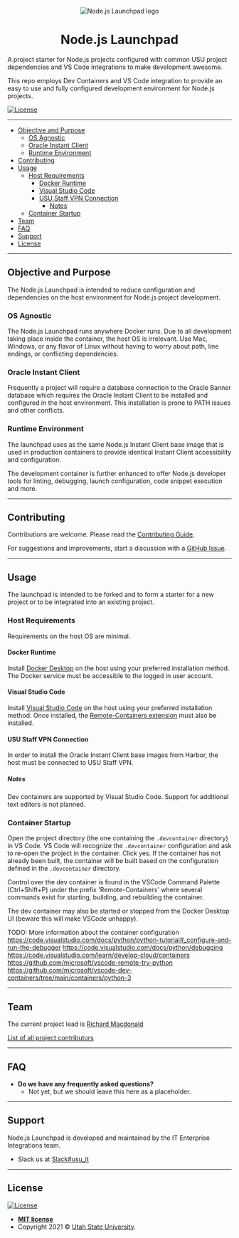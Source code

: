 <p align="center">
  <img src="https://github.com/utahstate/launchpad-node/blob/master/docs/assets/node-launchpad-logo.png" alt="Node.js Launchpad logo">
</p>

<h1 align="center">Node.js Launchpad</h1>

A project starter for Node.js projects configured with common USU project dependencies and VS Code integrations to make development awesome.

This repo employs Dev Containers and VS Code integration to provide an easy to use and fully configured development environment for Node.js projects.

[![License](https://img.shields.io/:license-mit-blue.svg?style=flat-square)](http://badges.mit-license.org)

---

- [Objective and Purpose](#objective-and-purpose)
  - [OS Agnostic](#os-agnostic)
  - [Oracle Instant Client](#oracle-instant-client)
  - [Runtime Environment](#runtime-environment)
- [Contributing](#contributing)
- [Usage](#usage)
  - [Host Requirements](#host-requirements)
    - [Docker Runtime](#docker-runtime)
    - [Visual Studio Code](#visual-studio-code)
    - [USU Staff VPN Connection](#usu-staff-vpn-connection)
      - [Notes](#notes)
  - [Container Startup](#container-startup)
- [Team](#team)
- [FAQ](#faq)
- [Support](#support)
- [License](#license)

---

## Objective and Purpose

The Node.js Launchpad is intended to reduce configuration and dependencies on the host environment for Node.js project development.

### OS Agnostic

The Node.js Launchpad runs anywhere Docker runs. Due to all development taking place inside the container, the host OS is irrelevant. Use Mac, Windows, or any flavor of Linux without having to worry about path, line endings, or conflicting dependencies.

### Oracle Instant Client

Frequently a project will require a database connection to the Oracle Banner database which requires the Oracle Instant Client to be installed and configured in the host environment. This installation is prone to PATH issues and other conflicts.

### Runtime Environment

The launchpad uses as the same Node.js Instant Client base image that is used in production containers to provide identical Instant Client accessibility and configuration.

The development container is further enhanced to offer Node.js developer tools for linting, debugging, launch configuration, code snippet execution and more.

---

## Contributing

Contributions are welcome. Please read the [Contributing Guide](./CONTRIBUTING.md).

For suggestions and improvements, start a discussion with a [GitHub Issue](https://github.com/utahstate/launchpad-node/issues/).

---

## Usage

The launchpad is intended to be forked and to form a starter for a new project or to be integrated into an existing project.

### Host Requirements

Requirements on the host OS are minimal.

#### Docker Runtime

Install [Docker Desktop](https://www.docker.com/products/docker-desktop) on the host using your preferred installation method. The Docker service must be accessible to the logged in user account.

#### Visual Studio Code

Install [Visual Studio Code](https://code.visualstudio.com/) on the host using your preferred installation method. Once installed, the [Remote-Containers extension](https://marketplace.visualstudio.com/items?itemName=ms-vscode-remote.remote-containers) must also be installed.

#### USU Staff VPN Connection

In order to install the Oracle Instant Client base images from Harbor, the host must be connected to USU Staff VPN.

##### Notes

Dev containers are supported by Visual Studio Code. Support for additional text editors is not planned.

### Container Startup

Open the project directory (the one containing the `.devcontainer` directory) in VS Code. VS Code will recognize the `.devcontainer` configuration and ask to re-open the project in the container. Click yes. If the container has not already been built, the container will be built based on the configuration defined in the `.devcontainer` directory.

Control over the dev container is found in the VSCode Command Palette (Ctrl+Shift+P) under the prefix 'Remote-Containers' where several commands exist for starting, building, and rebuilding the container.

The dev container may also be started or stopped from the Docker Desktop UI (beware this will make VSCode unhappy).

TODO: More information about the container configuration
https://code.visualstudio.com/docs/python/python-tutorial#_configure-and-run-the-debugger
https://code.visualstudio.com/docs/python/debugging
https://code.visualstudio.com/learn/develop-cloud/containers
https://github.com/microsoft/vscode-remote-try-python
https://github.com/microsoft/vscode-dev-containers/tree/main/containers/python-3

---

## Team

The current project lead is [Richard Macdonald](https://github.com/thewidgetsmith)

[List of all project contributors](https://github.com/utahstate/launchpad-node/graphs/contributors)

---

## FAQ

- **Do we have any frequently asked questions?**
    - Not yet, but we should leave this here as a placeholder.

---

## Support

Node.js Launchpad is developed and maintained by the IT Enterprise Integrations team.

- Slack us at <a href="https://usu.slack.com/app_redirect?channel=usu_it" target="_blank">Slack#usu_it</a>

---

## License

[![License](http://img.shields.io/:license-mit-blue.svg?style=flat-square)](http://badges.mit-license.org)

- **[MIT license](http://opensource.org/licenses/mit-license.php)**
- Copyright 2021 © <a href="http://www.usu.edu/copyright/" target="_blank">Utah State University</a>.
